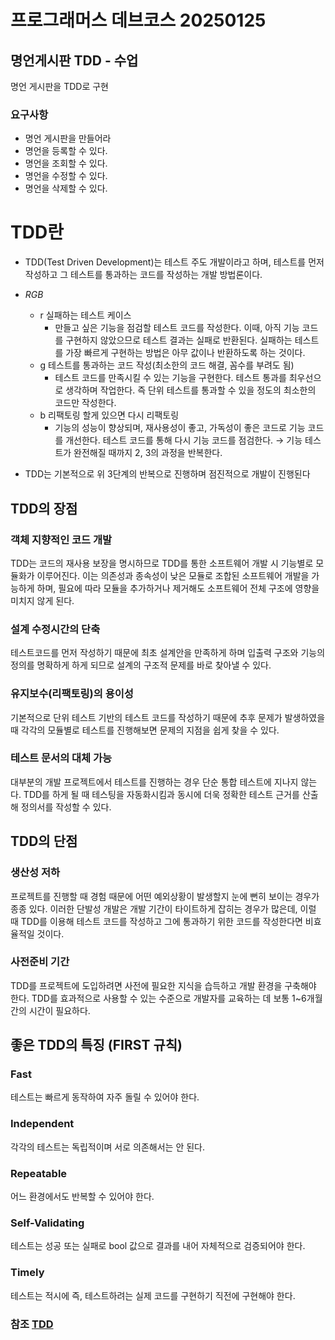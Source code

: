 # 프로그래머스 데브코스 20250125
## 명언게시판 TDD - 수업
명언 게시판을 TDD로 구현

### 요구사항
- 명언 게시판을 만들어라
- 명언을 등록할 수 있다.
- 명언을 조회할 수 있다.
- 명언을 수정할 수 있다.
- 명언을 삭제할 수 있다.

# TDD란
- TDD(Test Driven Development)는 테스트 주도 개발이라고 하며, 테스트를 먼저 작성하고 그 테스트를 통과하는 코드를 작성하는 개발 방법론이다.

- *RGB*
  - r 실패하는 테스트 케이스
    - 만들고 싶은 기능을 점검할 테스트 코드를 작성한다. 이때, 아직 기능 코드를 구현하지 않았으므로 테스트 결과는 실패로 반환된다. 실패하는 테스트를 가장 빠르게 구현하는 방법은 아무 값이나 반환하도록 하는 것이다.
  - g 테스트를 통과하는 코드 작성(최소한의 코드 해결, 꼼수를 부려도 됨)
    - 테스트 코드를 만족시킬 수 있는 기능을 구현한다. 테스트 통과를 최우선으로 생각하며 작업한다. 즉 단위 테스트를 통과할 수 있을 정도의 최소한의 코드만 작성한다.
  - b 리팩토링 할게 있으면 다시 리팩토링
    - 기능의 성능이 향상되며, 재사용성이 좋고, 가독성이 좋은 코드로 기능 코드를 개선한다. 테스트 코드를 통해 다시 기능 코드를 점검한다. → 기능 테스트가 완전해질 때까지 2, 3의 과정을 반복한다.
  
- TDD는 기본적으로 위 3단계의 반복으로 진행하며 점진적으로 개발이 진행된다

## TDD의 장점 
### 객체 지향적인 코드 개발 
TDD는 코드의 재사용 보장을 명시하므로 TDD를 통한 소프트웨어 개발 시 기능별로 모듈화가 이루어진다. 이는 의존성과 종속성이 낮은 모듈로 조합된 소프트웨어 개발을 가능하게 하며, 필요에 따라 모듈을 추가하거나 제거해도 소프트웨어 전체 구조에 영향을 미치지 않게 된다.

### 설계 수정시간의 단축 
테스트코드를 먼저 작성하기 때문에 최초 설계안을 만족하게 하며 입출력 구조와 기능의 정의를 명확하게 하게 되므로 설계의 구조적 문제를 바로 찾아낼 수 있다.

### 유지보수(리팩토링)의 용이성 
기본적으로 단위 테스트 기반의 테스트 코드를 작성하기 때문에 추후 문제가 발생하였을 때 각각의 모듈별로 테스트를 진행해보면 문제의 지점을 쉽게 찾을 수 있다.

### 테스트 문서의 대체 가능
대부분의 개발 프로젝트에서 테스트를 진행하는 경우 단순 통합 테스트에 지나지 않는다. TDD를 하게 될 때 테스팅을 자동화시킴과 동시에 더욱 정확한 테스트 근거를 산출해 정의서를 작성할 수 있다.

## TDD의 단점 
### 생산성 저하 
프로젝트를 진행할 때 경험 때문에 어떤 예외상황이 발생할지 눈에 뻔히 보이는 경우가 종종 있다. 이러한 단발성 개발은 개발 기간이 타이트하게 잡히는 경우가 많은데, 이럴 때 TDD를 이용해 테스트 코드를 작성하고 그에 통과하기 위한 코드를 작성한다면 비효율적일 것이다.

### 사전준비 기간 
TDD를 프로젝트에 도입하려면 사전에 필요한 지식을 습득하고 개발 환경을 구축해야 한다. TDD를 효과적으로 사용할 수 있는 수준으로 개발자를 교육하는 데 보통 1~6개월간의 시간이 필요하다.

## 좋은 TDD의 특징 (FIRST 규칙) 
### Fast 
테스트는 빠르게 동작하여 자주 돌릴 수 있어야 한다.

### Independent 
각각의 테스트는 독립적이며 서로 의존해서는 안 된다.

### Repeatable 
어느 환경에서도 반복할 수 있어야 한다.

### Self-Validating 
테스트는 성공 또는 실패로 bool 값으로 결과를 내어 자체적으로 검증되어야 한다.

### Timely 
테스트는 적시에 즉, 테스트하려는 실제 코드를 구현하기 직전에 구현해야 한다.

### 참조 [TDD](https://incodom.kr/%ED%85%8C%EC%8A%A4%ED%8A%B8_%EC%A3%BC%EB%8F%84_%EA%B0%9C%EB%B0%9C)